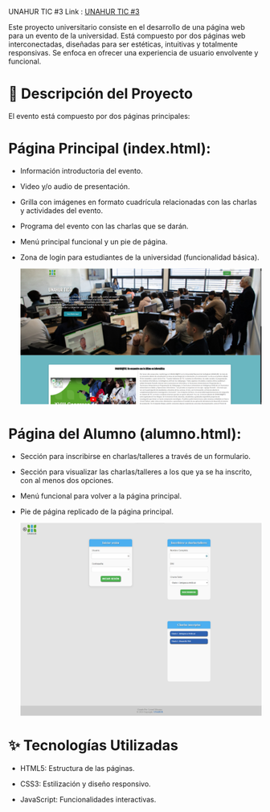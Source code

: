 UNAHUR TIC #3
Link : [UNAHUR TIC #3](https://leonelmoyanocode.github.io/universidadhurlingham/)

Este proyecto universitario consiste en el desarrollo de una página web para un evento de la universidad. Está compuesto por dos páginas web interconectadas, diseñadas para ser estéticas, intuitivas y totalmente responsivas. Se enfoca en ofrecer una experiencia de usuario envolvente y funcional.

# 📝 Descripción del Proyecto
El evento está compuesto por dos páginas principales:

# Página Principal (index.html):

* Información introductoria del evento.

* Video y/o audio de presentación.

* Grilla con imágenes en formato cuadrícula relacionadas con las charlas y actividades del evento.

* Programa del evento con las charlas que se darán.

* Menú principal funcional y un pie de página.

* Zona de login para estudiantes de la universidad (funcionalidad básica).

  ![Vista previa del librojuego](multimedia/indexuniversidad.jpg)

# Página del Alumno (alumno.html):

* Sección para inscribirse en charlas/talleres a través de un formulario.

* Sección para visualizar las charlas/talleres a los que ya se ha inscrito, con al menos dos opciones.

* Menú funcional para volver a la página principal.

* Pie de página replicado de la página principal.

  ![Vista previa del librojuego](multimedia/loginuniversidad.jpg)


# ✨ Tecnologías Utilizadas

* HTML5: Estructura de las páginas.

* CSS3: Estilización y diseño responsivo.

* JavaScript: Funcionalidades interactivas.
